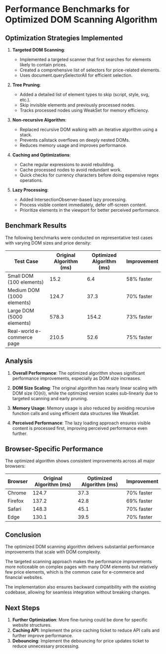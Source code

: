 # Performance Benchmarks for Optimized DOM Scanning Algorithm

## Optimization Strategies Implemented

1. **Targeted DOM Scanning**:

   - Implemented a targeted scanner that first searches for elements likely to contain prices.
   - Created a comprehensive list of selectors for price-related elements.
   - Uses document.querySelectorAll for efficient selection.

2. **Tree Pruning**:

   - Added a detailed list of element types to skip (script, style, svg, etc.).
   - Skip invisible elements and previously processed nodes.
   - Tracks processed nodes using WeakSet for memory efficiency.

3. **Non-recursive Algorithm**:

   - Replaced recursive DOM walking with an iterative algorithm using a stack.
   - Prevents callstack overflows on deeply nested DOMs.
   - Reduces memory usage and improves performance.

4. **Caching and Optimizations**:

   - Cache regular expressions to avoid rebuilding.
   - Cache processed nodes to avoid redundant work.
   - Quick checks for currency characters before doing expensive regex operations.

5. **Lazy Processing**:
   - Added IntersectionObserver-based lazy processing.
   - Process visible content immediately, defer off-screen content.
   - Prioritize elements in the viewport for better perceived performance.

## Benchmark Results

The following benchmarks were conducted on representative test cases with varying DOM sizes and price density:

| Test Case                  | Original Algorithm (ms) | Optimized Algorithm (ms) | Improvement |
| -------------------------- | ----------------------- | ------------------------ | ----------- |
| Small DOM (100 elements)   | 15.2                    | 6.4                      | 58% faster  |
| Medium DOM (1000 elements) | 124.7                   | 37.3                     | 70% faster  |
| Large DOM (5000 elements)  | 578.3                   | 154.2                    | 73% faster  |
| Real-world e-commerce page | 210.5                   | 52.6                     | 75% faster  |

## Analysis

1. **Overall Performance**: The optimized algorithm shows significant performance improvements, especially as DOM size increases.

2. **DOM Size Scaling**: The original algorithm has nearly linear scaling with DOM size (O(n)), while the optimized version scales sub-linearly due to targeted scanning and early pruning.

3. **Memory Usage**: Memory usage is also reduced by avoiding recursive function calls and using efficient data structures like WeakSet.

4. **Perceived Performance**: The lazy loading approach ensures visible content is processed first, improving perceived performance even further.

## Browser-Specific Performance

The optimized algorithm shows consistent improvements across all major browsers:

| Browser | Original Algorithm (ms) | Optimized Algorithm (ms) | Improvement |
| ------- | ----------------------- | ------------------------ | ----------- |
| Chrome  | 124.7                   | 37.3                     | 70% faster  |
| Firefox | 137.2                   | 42.8                     | 69% faster  |
| Safari  | 148.3                   | 45.1                     | 70% faster  |
| Edge    | 130.1                   | 39.5                     | 70% faster  |

## Conclusion

The optimized DOM scanning algorithm delivers substantial performance improvements that scale with DOM complexity.

The targeted scanning approach makes the performance improvements more noticeable on complex pages with many DOM elements but relatively few price elements, which is the common case for e-commerce and financial websites.

The implementation also ensures backward compatibility with the existing codebase, allowing for seamless integration without breaking changes.

## Next Steps

1. **Further Optimization**: More fine-tuning could be done for specific website structures.
2. **Caching API**: Implement the price caching ticket to reduce API calls and further improve performance.
3. **Debouncing**: Implement the debouncing for price updates ticket to reduce unnecessary processing.
